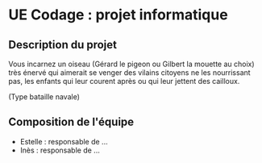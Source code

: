 # UE Codage : projet informatique

## Description du projet

Vous incarnez un oiseau (Gérard le pigeon ou Gilbert la mouette au choix) très énervé qui aimerait se venger des vilains citoyens ne les nourrissant pas, les enfants qui leur courent après ou qui leur jettent des cailloux.

(Type bataille navale)

## Composition de l'équipe

* Estelle : responsable de ...
* Inès  : responsable de ...





